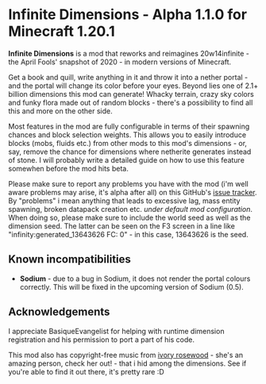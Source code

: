 # Infinite Dimensions - Alpha 1.1.0 for Minecraft 1.20.1

**Infinite Dimensions** is a mod that reworks and reimagines 20w14infinite - the April Fools' snapshot of 2020 - in modern versions of Minecraft.

Get a book and quill, write anything in it and throw it into a nether portal - and the portal will change its color before your eyes. Beyond lies one of 2.1+ billion dimensions this mod can generate! Whacky terrain, crazy sky colors and funky flora made out of random blocks - there's a possibility to find all this and more on the other side.

Most features in the mod are fully configurable in terms of their spawning chances and block selection weights. This allows you to easily introduce blocks (mobs, fluids etc.) from other mods to this mod's dimensions - or, say, remove the chance for dimensions where netherite generates instead of stone. I will probably write a detailed guide on how to use this feature somewhen before the mod hits beta.

Please make sure to report any problems you have with the mod (i'm well aware problems may arise, it's alpha after all) on this GitHub's [issue tracker](https://github.com/LeraRiemann/ProjectInfinity/issues). By "problems" i mean anything that leads to excessive lag, mass entity spawning, broken datapack creation etc. *under default mod configuration*. When doing so, please make sure to include the world seed as well as the dimension seed. The latter can be seen on the F3 screen in a line like "infinity:generated_13643626 FC: 0" - in this case, 13643626 is the seed.

## Known incompatibilities

* **Sodium** - due to a bug in Sodium, it does not render the portal colours correctly. This will be fixed in the upcoming version of Sodium (0.5).

## Acknowledgements

I appreciate BasiqueEvangelist for helping with runtime dimension registration and his permission to port a part of his code.

This mod also has copyright-free music from [ivory rosewood](https://www.youtube.com/@ivorysoundtracks980) - she's an amazing person, check her out! - that i hid among the dimensions. See if you're able to find it out there, it's pretty rare :D